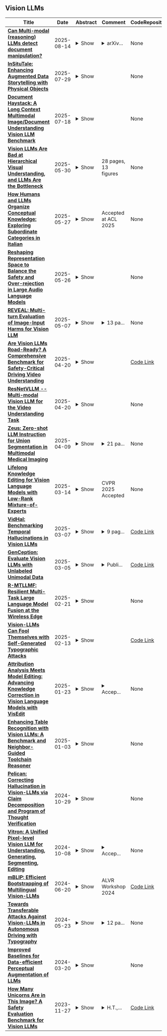## Vision LLMs

| **Title** | **Date** | **Abstract** | **Comment** | **CodeRepository** |
| --- | --- | --- | --- | --- |
| **[Can Multi-modal (reasoning) LLMs detect document manipulation?](http://arxiv.org/abs/2508.11021v1)** | 2025-08-14 | <details><summary>Show</summary><p>Document fraud poses a significant threat to industries reliant on secure and verifiable documentation, necessitating robust detection mechanisms. This study investigates the efficacy of state-of-the-art multi-modal large language models (LLMs)-including OpenAI O1, OpenAI 4o, Gemini Flash (thinking), Deepseek Janus, Grok, Llama 3.2 and 4, Qwen 2 and 2.5 VL, Mistral Pixtral, and Claude 3.5 and 3.7 Sonnet-in detecting fraudulent documents. We benchmark these models against each other and prior work on document fraud detection techniques using a standard dataset with real transactional documents. Through prompt optimization and detailed analysis of the models' reasoning processes, we evaluate their ability to identify subtle indicators of fraud, such as tampered text, misaligned formatting, and inconsistent transactional sums. Our results reveal that top-performing multi-modal LLMs demonstrate superior zero-shot generalization, outperforming conventional methods on out-of-distribution datasets, while several vision LLMs exhibit inconsistent or subpar performance. Notably, model size and advanced reasoning capabilities show limited correlation with detection accuracy, suggesting task-specific fine-tuning is critical. This study underscores the potential of multi-modal LLMs in enhancing document fraud detection systems and provides a foundation for future research into interpretable and scalable fraud mitigation strategies.</p></details> | <details><summary>arXiv...</summary><p>arXiv admin note: text overlap with arXiv:2503.20084</p></details> | None |
| **[InSituTale: Enhancing Augmented Data Storytelling with Physical Objects](http://arxiv.org/abs/2507.21411v1)** | 2025-07-29 | <details><summary>Show</summary><p>Augmented data storytelling enhances narrative delivery by integrating visualizations with physical environments and presenter actions. Existing systems predominantly rely on body gestures or speech to control visualizations, leaving interactions with physical objects largely underexplored. We introduce augmented physical data storytelling, an approach enabling presenters to manipulate visualizations through physical object interactions. To inform this approach, we first conducted a survey of data-driven presentations to identify common visualization commands. We then conducted workshops with nine HCI/VIS researchers to collect mappings between physical manipulations and these commands. Guided by these insights, we developed InSituTale, a prototype that combines object tracking via a depth camera with Vision-LLM for detecting real-world events. Through physical manipulations, presenters can dynamically execute various visualization commands, delivering cohesive data storytelling experiences that blend physical and digital elements. A user study with 12 participants demonstrated that InSituTale enables intuitive interactions, offers high utility, and facilitates an engaging presentation experience.</p></details> |  | None |
| **[Document Haystack: A Long Context Multimodal Image/Document Understanding Vision LLM Benchmark](http://arxiv.org/abs/2507.15882v1)** | 2025-07-18 | <details><summary>Show</summary><p>The proliferation of multimodal Large Language Models has significantly advanced the ability to analyze and understand complex data inputs from different modalities. However, the processing of long documents remains under-explored, largely due to a lack of suitable benchmarks. To address this, we introduce Document Haystack, a comprehensive benchmark designed to evaluate the performance of Vision Language Models (VLMs) on long, visually complex documents. Document Haystack features documents ranging from 5 to 200 pages and strategically inserts pure text or multimodal text+image "needles" at various depths within the documents to challenge VLMs' retrieval capabilities. Comprising 400 document variants and a total of 8,250 questions, it is supported by an objective, automated evaluation framework. We detail the construction and characteristics of the Document Haystack dataset, present results from prominent VLMs and discuss potential research avenues in this area.</p></details> |  | None |
| **[Vision LLMs Are Bad at Hierarchical Visual Understanding, and LLMs Are the Bottleneck](http://arxiv.org/abs/2505.24840v1)** | 2025-05-30 | <details><summary>Show</summary><p>This paper reveals that many state-of-the-art large language models (LLMs) lack hierarchical knowledge about our visual world, unaware of even well-established biology taxonomies. This shortcoming makes LLMs a bottleneck for vision LLMs' hierarchical visual understanding (e.g., recognizing Anemone Fish but not Vertebrate). We arrive at these findings using about one million four-choice visual question answering (VQA) tasks constructed from six taxonomies and four image datasets. Interestingly, finetuning a vision LLM using our VQA tasks reaffirms LLMs' bottleneck effect to some extent because the VQA tasks improve the LLM's hierarchical consistency more than the vision LLM's. We conjecture that one cannot make vision LLMs understand visual concepts fully hierarchical until LLMs possess corresponding taxonomy knowledge.</p></details> | 28 pages, 13 figures | None |
| **[How Humans and LLMs Organize Conceptual Knowledge: Exploring Subordinate Categories in Italian](http://arxiv.org/abs/2505.21301v1)** | 2025-05-27 | <details><summary>Show</summary><p>People can categorize the same entity at multiple taxonomic levels, such as basic (bear), superordinate (animal), and subordinate (grizzly bear). While prior research has focused on basic-level categories, this study is the first attempt to examine the organization of categories by analyzing exemplars produced at the subordinate level. We present a new Italian psycholinguistic dataset of human-generated exemplars for 187 concrete words. We then use these data to evaluate whether textual and vision LLMs produce meaningful exemplars that align with human category organization across three key tasks: exemplar generation, category induction, and typicality judgment. Our findings show a low alignment between humans and LLMs, consistent with previous studies. However, their performance varies notably across different semantic domains. Ultimately, this study highlights both the promises and the constraints of using AI-generated exemplars to support psychological and linguistic research.</p></details> | Accepted at ACL 2025 | None |
| **[Reshaping Representation Space to Balance the Safety and Over-rejection in Large Audio Language Models](http://arxiv.org/abs/2505.19670v1)** | 2025-05-26 | <details><summary>Show</summary><p>Large Audio Language Models (LALMs) have extended the capabilities of Large Language Models (LLMs) by enabling audio-based human interactions. However, recent research has revealed that LALMs remain vulnerable to harmful queries due to insufficient safety-alignment. Despite advances in defence measures for text and vision LLMs, effective safety-alignment strategies and audio-safety dataset specifically targeting LALMs are notably absent. Meanwhile defence measures based on Supervised Fine-tuning (SFT) struggle to address safety improvement while avoiding over-rejection issues, significantly compromising helpfulness. In this work, we propose an unsupervised safety-fine-tuning strategy as remedy that reshapes model's representation space to enhance existing LALMs safety-alignment while balancing the risk of over-rejection. Our experiments, conducted across three generations of Qwen LALMs, demonstrate that our approach significantly improves LALMs safety under three modality input conditions (audio-text, text-only, and audio-only) while increasing over-rejection rate by only 0.88% on average. Warning: this paper contains harmful examples.</p></details> |  | None |
| **[REVEAL: Multi-turn Evaluation of Image-Input Harms for Vision LLM](http://arxiv.org/abs/2505.04673v1)** | 2025-05-07 | <details><summary>Show</summary><p>Vision Large Language Models (VLLMs) represent a significant advancement in artificial intelligence by integrating image-processing capabilities with textual understanding, thereby enhancing user interactions and expanding application domains. However, their increased complexity introduces novel safety and ethical challenges, particularly in multi-modal and multi-turn conversations. Traditional safety evaluation frameworks, designed for text-based, single-turn interactions, are inadequate for addressing these complexities. To bridge this gap, we introduce the REVEAL (Responsible Evaluation of Vision-Enabled AI LLMs) Framework, a scalable and automated pipeline for evaluating image-input harms in VLLMs. REVEAL includes automated image mining, synthetic adversarial data generation, multi-turn conversational expansion using crescendo attack strategies, and comprehensive harm assessment through evaluators like GPT-4o. We extensively evaluated five state-of-the-art VLLMs, GPT-4o, Llama-3.2, Qwen2-VL, Phi3.5V, and Pixtral, across three important harm categories: sexual harm, violence, and misinformation. Our findings reveal that multi-turn interactions result in significantly higher defect rates compared to single-turn evaluations, highlighting deeper vulnerabilities in VLLMs. Notably, GPT-4o demonstrated the most balanced performance as measured by our Safety-Usability Index (SUI) followed closely by Pixtral. Additionally, misinformation emerged as a critical area requiring enhanced contextual defenses. Llama-3.2 exhibited the highest MT defect rate ($16.55 \%$) while Qwen2-VL showed the highest MT refusal rate ($19.1 \%$).</p></details> | <details><summary>13 pa...</summary><p>13 pages (8 main), to be published in IJCAI 2025</p></details> | None |
| **[Are Vision LLMs Road-Ready? A Comprehensive Benchmark for Safety-Critical Driving Video Understanding](http://arxiv.org/abs/2504.14526v1)** | 2025-04-20 | <details><summary>Show</summary><p>Vision Large Language Models (VLLMs) have demonstrated impressive capabilities in general visual tasks such as image captioning and visual question answering. However, their effectiveness in specialized, safety-critical domains like autonomous driving remains largely unexplored. Autonomous driving systems require sophisticated scene understanding in complex environments, yet existing multimodal benchmarks primarily focus on normal driving conditions, failing to adequately assess VLLMs' performance in safety-critical scenarios. To address this, we introduce DVBench, a pioneering benchmark designed to evaluate the performance of VLLMs in understanding safety-critical driving videos. Built around a hierarchical ability taxonomy that aligns with widely adopted frameworks for describing driving scenarios used in assessing highly automated driving systems, DVBench features 10,000 multiple-choice questions with human-annotated ground-truth answers, enabling a comprehensive evaluation of VLLMs' capabilities in perception and reasoning. Experiments on 14 SOTA VLLMs, ranging from 0.5B to 72B parameters, reveal significant performance gaps, with no model achieving over 40% accuracy, highlighting critical limitations in understanding complex driving scenarios. To probe adaptability, we fine-tuned selected models using domain-specific data from DVBench, achieving accuracy gains ranging from 5.24 to 10.94 percentage points, with relative improvements of up to 43.59%. This improvement underscores the necessity of targeted adaptation to bridge the gap between general-purpose VLLMs and mission-critical driving applications. DVBench establishes an essential evaluation framework and research roadmap for developing VLLMs that meet the safety and robustness requirements for real-world autonomous systems. We released the benchmark toolbox and the fine-tuned model at: https://github.com/tong-zeng/DVBench.git.</p></details> |  | [Code Link](https://github.com/tong-zeng/DVBench.git) |
| **[ResNetVLLM -- Multi-modal Vision LLM for the Video Understanding Task](http://arxiv.org/abs/2504.14432v1)** | 2025-04-20 | <details><summary>Show</summary><p>In this paper, we introduce ResNetVLLM (ResNet Vision LLM), a novel cross-modal framework for zero-shot video understanding that integrates a ResNet-based visual encoder with a Large Language Model (LLM. ResNetVLLM addresses the challenges associated with zero-shot video models by avoiding reliance on pre-trained video understanding models and instead employing a non-pretrained ResNet to extract visual features. This design ensures the model learns visual and semantic representations within a unified architecture, enhancing its ability to generate accurate and contextually relevant textual descriptions from video inputs. Our experimental results demonstrate that ResNetVLLM achieves state-of-the-art performance in zero-shot video understanding (ZSVU) on several benchmarks, including MSRVTT-QA, MSVD-QA, TGIF-QA FrameQA, and ActivityNet-QA.</p></details> |  | None |
| **[Zeus: Zero-shot LLM Instruction for Union Segmentation in Multimodal Medical Imaging](http://arxiv.org/abs/2504.07336v1)** | 2025-04-09 | <details><summary>Show</summary><p>Medical image segmentation has achieved remarkable success through the continuous advancement of UNet-based and Transformer-based foundation backbones. However, clinical diagnosis in the real world often requires integrating domain knowledge, especially textual information. Conducting multimodal learning involves visual and text modalities shown as a solution, but collecting paired vision-language datasets is expensive and time-consuming, posing significant challenges. Inspired by the superior ability in numerous cross-modal tasks for Large Language Models (LLMs), we proposed a novel Vision-LLM union framework to address the issues. Specifically, we introduce frozen LLMs for zero-shot instruction generation based on corresponding medical images, imitating the radiology scanning and report generation process. {To better approximate real-world diagnostic processes}, we generate more precise text instruction from multimodal radiology images (e.g., T1-w or T2-w MRI and CT). Based on the impressive ability of semantic understanding and rich knowledge of LLMs. This process emphasizes extracting special features from different modalities and reunion the information for the ultimate clinical diagnostic. With generated text instruction, our proposed union segmentation framework can handle multimodal segmentation without prior collected vision-language datasets. To evaluate our proposed method, we conduct comprehensive experiments with influential baselines, the statistical results and the visualized case study demonstrate the superiority of our novel method.}</p></details> | <details><summary>21 pa...</summary><p>21 pages, 4 figures, In Press by a journal</p></details> | None |
| **[Lifelong Knowledge Editing for Vision Language Models with Low-Rank Mixture-of-Experts](http://arxiv.org/abs/2411.15432v2)** | 2025-03-14 | <details><summary>Show</summary><p>Model editing aims to correct inaccurate knowledge, update outdated information, and incorporate new data into Large Language Models (LLMs) without the need for retraining. This task poses challenges in lifelong scenarios where edits must be continuously applied for real-world applications. While some editors demonstrate strong robustness for lifelong editing in pure LLMs, Vision LLMs (VLLMs), which incorporate an additional vision modality, are not directly adaptable to existing LLM editors. In this paper, we propose LiveEdit, a LIfelong Vision language modEl Edit to bridge the gap between lifelong LLM editing and VLLMs. We begin by training an editing expert generator to independently produce low-rank experts for each editing instance, with the goal of correcting the relevant responses of the VLLM. A hard filtering mechanism is developed to utilize visual semantic knowledge, thereby coarsely eliminating visually irrelevant experts for input queries during the inference stage of the post-edited model. Finally, to integrate visually relevant experts, we introduce a soft routing mechanism based on textual semantic relevance to achieve multi-expert fusion. For evaluation, we establish a benchmark for lifelong VLLM editing. Extensive experiments demonstrate that LiveEdit offers significant advantages in lifelong VLLM editing scenarios. Further experiments validate the rationality and effectiveness of each module design in LiveEdit.</p></details> | CVPR 2025 Accepted | None |
| **[VidHal: Benchmarking Temporal Hallucinations in Vision LLMs](http://arxiv.org/abs/2411.16771v2)** | 2025-03-07 | <details><summary>Show</summary><p>Vision Large Language Models (VLLMs) are widely acknowledged to be prone to hallucinations. Existing research addressing this problem has primarily been confined to image inputs, with limited exploration of video-based hallucinations. Furthermore, current evaluation methods fail to capture nuanced errors in generated responses, which are often exacerbated by the rich spatiotemporal dynamics of videos. To address this, we introduce VidHal, a benchmark specially designed to evaluate video-based hallucinations in VLLMs. VidHal is constructed by bootstrapping video instances across a wide range of common temporal aspects. A defining feature of our benchmark lies in the careful creation of captions which represent varying levels of hallucination associated with each video. To enable fine-grained evaluation, we propose a novel caption ordering task requiring VLLMs to rank captions by hallucinatory extent. We conduct extensive experiments on VidHal and comprehensively evaluate a broad selection of models. Our results uncover significant limitations in existing VLLMs regarding hallucination generation. Through our benchmark, we aim to inspire further research on 1) holistic understanding of VLLM capabilities, particularly regarding hallucination, and 2) extensive development of advanced VLLMs to alleviate this problem.</p></details> | <details><summary>9 pag...</summary><p>9 pages, 10 figures. Code available at https://github.com/Lookuz/VidHal</p></details> | [Code Link](https://github.com/Lookuz/VidHal) |
| **[GenCeption: Evaluate Vision LLMs with Unlabeled Unimodal Data](http://arxiv.org/abs/2402.14973v4)** | 2025-03-05 | <details><summary>Show</summary><p>Multimodal Large Language Models (MLLMs) are typically assessed using expensive annotated multimodal benchmarks, which often lag behind the rapidly evolving demands of MLLM evaluation. This paper outlines and validates GenCeption, a novel, annotation-free evaluation method that requires only unimodal data to measure inter-modality semantic coherence and inversely assesses MLLMs' tendency to hallucinate. This approach eliminates the need for costly data annotation, minimizes the risk of training data contamination, is expected to result in slower benchmark saturation, and avoids the illusion of emerging abilities. Inspired by the DrawCeption game, GenCeption begins with a non-textual sample and proceeds through iterative description and generation steps. The semantic drift across iterations is quantified using the GC@T metric. While GenCeption is principally applicable to MLLMs across various modalities, this paper focuses on its implementation and validation for Vision LLMs (VLLMs). Based on the GenCeption method, we establish the MMECeption benchmark for evaluating VLLMs, and compare the performance of several popular VLLMs and human annotators. Our empirical results validate GenCeption's effectiveness, demonstrating strong correlations with established VLLM benchmarks. VLLMs still significantly lag behind human performance and struggle especially with text-intensive tasks.</p></details> | <details><summary>Publi...</summary><p>Published by Computer Speech & Language (https://doi.org/10.1016/j.csl.2025.101785). Source code and Leaderboard: https://github.com/llcresearch/GenCeption</p></details> | [Code Link](https://github.com/llcresearch/GenCeption) |
| **[R-MTLLMF: Resilient Multi-Task Large Language Model Fusion at the Wireless Edge](http://arxiv.org/abs/2411.18220v3)** | 2025-02-21 | <details><summary>Show</summary><p>Multi-task large language models (MTLLMs) are important for many applications at the wireless edge, where users demand specialized models to handle multiple tasks efficiently. However, training MTLLMs is complex and exhaustive, particularly when tasks are subject to change. Recently, the concept of model fusion via task vectors has emerged as an efficient approach for combining fine-tuning parameters to produce an MTLLM. In this paper, the problem of enabling edge users to collaboratively craft such MTLMs via tasks vectors is studied, under the assumption of worst-case adversarial attacks. To this end, first the influence of adversarial noise to multi-task model fusion is investigated and a relationship between the so-called weight disentanglement error and the mean squared error (MSE) is derived. Using hypothesis testing, it is directly shown that the MSE increases interference between task vectors, thereby rendering model fusion ineffective. Then, a novel resilient MTLLM fusion (R-MTLLMF) is proposed, which leverages insights about the LLM architecture and fine-tuning process to safeguard task vector aggregation under adversarial noise by realigning the MTLLM. The proposed R-MTLLMF is then compared for both worst-case and ideal transmission scenarios to study the impact of the wireless channel. Extensive model fusion experiments with vision LLMs demonstrate R-MTLLMF's effectiveness, achieving close-to-baseline performance across eight different tasks in ideal noise scenarios and significantly outperforming unprotected model fusion in worst-case scenarios. The results further advocate for additional physical layer protection for a holistic approach to resilience, from both a wireless and LLM perspective.</p></details> |  | None |
| **[Vision-LLMs Can Fool Themselves with Self-Generated Typographic Attacks](http://arxiv.org/abs/2402.00626v3)** | 2025-02-13 | <details><summary>Show</summary><p>Typographic attacks, adding misleading text to images, can deceive vision-language models (LVLMs). The susceptibility of recent large LVLMs like GPT4-V to such attacks is understudied, raising concerns about amplified misinformation in personal assistant applications. Previous attacks use simple strategies, such as random misleading words, which don't fully exploit LVLMs' language reasoning abilities. We introduce an experimental setup for testing typographic attacks on LVLMs and propose two novel self-generated attacks: (1) Class-based attacks, where the model identifies a similar class to deceive itself, and (2) Reasoned attacks, where an advanced LVLM suggests an attack combining a deceiving class and description. Our experiments show these attacks significantly reduce classification performance by up to 60\% and are effective across different models, including InstructBLIP and MiniGPT4. Code: https://github.com/mqraitem/Self-Gen-Typo-Attack</p></details> |  | [Code Link](https://github.com/mqraitem/Self-Gen-Typo-Attack) |
| **[Attribution Analysis Meets Model Editing: Advancing Knowledge Correction in Vision Language Models with VisEdit](http://arxiv.org/abs/2408.09916v3)** | 2025-01-23 | <details><summary>Show</summary><p>Model editing aims to correct outdated or erroneous knowledge in large models without costly retraining. Recent research discovered that the mid-layer representation of the subject's final token in a prompt has a strong influence on factual predictions, and developed Large Language Model (LLM) editing techniques based on this observation. However, for Vision-LLMs (VLLMs), how visual representations impact the predictions from a decoder-only language model remains largely unexplored. To the best of our knowledge, model editing for VLLMs has not been extensively studied in the literature. In this work, we employ the contribution allocation and noise perturbation methods to measure the contributions of visual representations for token predictions. Our attribution analysis shows that visual representations in mid-to-later layers that are highly relevant to the prompt contribute significantly to predictions. Based on these insights, we propose VisEdit, a novel model editor for VLLMs that effectively corrects knowledge by editing intermediate visual representations in regions important to the edit prompt. We evaluated VisEdit using multiple VLLM backbones and public VLLM editing benchmark datasets. The results show the superiority of VisEdit over the strong baselines adapted from existing state-of-the-art editors for LLMs.</p></details> | <details><summary>Accep...</summary><p>Accepted to AAAI-2025 as an oral presentation</p></details> | None |
| **[Enhancing Table Recognition with Vision LLMs: A Benchmark and Neighbor-Guided Toolchain Reasoner](http://arxiv.org/abs/2412.20662v2)** | 2025-01-03 | <details><summary>Show</summary><p>Pre-trained foundation models have recently significantly progressed in structured table understanding and reasoning. However, despite advancements in areas such as table semantic understanding and table question answering, recognizing the structure and content of unstructured tables using Vision Large Language Models (VLLMs) remains under-explored. In this work, we address this research gap by employing VLLMs in a training-free reasoning paradigm. First, we design a benchmark with various hierarchical dimensions relevant to table recognition. Subsequently, we conduct in-depth evaluations using pre-trained VLLMs, finding that low-quality image input is a significant bottleneck in the recognition process. Drawing inspiration from these findings, we propose the Neighbor-Guided Toolchain Reasoner (NGTR) framework, which is characterized by integrating multiple lightweight models for low-level visual processing operations aimed at mitigating issues with low-quality input images. Specifically, we utilize a neighbor retrieval mechanism to guide the generation of multiple tool invocation plans, transferring tool selection experiences from similar neighbors to the given input, thereby facilitating suitable tool selection. Additionally, we introduce a reflection module to supervise the tool invocation process. Extensive experiments on public table recognition datasets demonstrate that our approach significantly enhances the recognition capabilities of the vanilla VLLMs. We believe that the designed benchmark and the proposed NGTR framework could provide an alternative solution in table recognition.</p></details> |  | None |
| **[Pelican: Correcting Hallucination in Vision-LLMs via Claim Decomposition and Program of Thought Verification](http://arxiv.org/abs/2407.02352v2)** | 2024-10-29 | <details><summary>Show</summary><p>Large Visual Language Models (LVLMs) struggle with hallucinations in visual instruction following task(s), limiting their trustworthiness and real-world applicability. We propose Pelican -- a novel framework designed to detect and mitigate hallucinations through claim verification. Pelican first decomposes the visual claim into a chain of sub-claims based on first-order predicates. These sub-claims consist of (predicate, question) pairs and can be conceptualized as nodes of a computational graph. We then use Program-of-Thought prompting to generate Python code for answering these questions through flexible composition of external tools. Pelican improves over prior work by introducing (1) intermediate variables for precise grounding of object instances, and (2) shared computation for answering the sub-question to enable adaptive corrections and inconsistency identification. We finally use reasoning abilities of LLMs to verify the correctness of the claim by considering the consistency and confidence of the (question, answer) pairs from each sub-claim. Our experiments reveal a drop in hallucination rate by ~ 8% - 32% across various baseline LVLMs and a 27% drop compared to approaches proposed for hallucination mitigation on MMHal-Bench. Results on two other benchmarks further corroborate our results.</p></details> |  | None |
| **[Vitron: A Unified Pixel-level Vision LLM for Understanding, Generating, Segmenting, Editing](http://arxiv.org/abs/2412.19806v1)** | 2024-10-08 | <details><summary>Show</summary><p>Recent developments of vision large language models (LLMs) have seen remarkable progress, yet still encounter challenges towards multimodal generalists, such as coarse-grained instance-level understanding, lack of unified support for both images and videos, and insufficient coverage across various vision tasks. In this paper, we present VITRON, a universal pixel-level vision LLM designed for comprehensive understanding, generating, segmenting, and editing of both static images and dynamic videos. Building on top of an LLM backbone, VITRON incorporates encoders for images, videos, and pixel-level regional visuals within its frontend modules, while employing state-of-the-art visual specialists as its backend, via which VITRON supports a spectrum of vision end tasks, spanning visual comprehension to visual generation, from low level to high level. To ensure an effective and precise message passing from LLM to backend modules for function invocation, we propose a novel hybrid method by simultaneously integrating discrete textual instructions and continuous signal embeddings. Further, we design various pixel-level spatiotemporal vision-language alignment learning for VITRON to reach the best fine-grained visual capability. Finally, a cross-task synergy module is advised to learn to maximize the task-invariant fine-grained visual features, enhancing the synergy between different visual tasks. Demonstrated over 12 visual tasks and evaluated across 22 datasets, VITRON showcases its extensive capabilities in the four main vision task clusters. Overall, this work illuminates the great potential of developing a more unified multimodal generalist. Project homepage: https://vitron-llm.github.io/</p></details> | <details><summary>Accep...</summary><p>Accepted by NeurIPS 2024</p></details> | None |
| **[mBLIP: Efficient Bootstrapping of Multilingual Vision-LLMs](http://arxiv.org/abs/2307.06930v3)** | 2024-06-20 | <details><summary>Show</summary><p>Modular vision-language models (Vision-LLMs) align pretrained image encoders with (frozen) large language models (LLMs) and post-hoc condition LLMs to `understand' the image input. With the abundance of readily available high-quality English image-text data as well as strong monolingual English LLMs, the research focus has been on English-only Vision-LLMs. Multilingual vision-language models are still predominantly obtained via expensive end-to-end pretraining, resulting in comparatively smaller models, trained on limited multilingual image data supplemented with text-only multilingual corpora. We present mBLIP, the first Vision-LLM leveraging multilingual LLMs, which we obtain in a computationally efficient manner on consumer-level hardware. To this end, we \textit{re-align} an image encoder previously tuned to an English LLM to a new, multilingual LLM using only a few million multilingual training examples derived from a mix of vision-and-language tasks, which we obtain by machine-translating high-quality English data to 95 languages. On the IGLUE benchmark and XM3600, mBLIP yields results competitive with state-of-the-art models and it greatly outperforms strong English-only Vision-LLMs like Llava 1.5. We release our model, code, and train data at \url{https://github.com/gregor-ge/mBLIP}.</p></details> | ALVR Workshop 2024 | [Code Link](https://github.com/gregor-ge/mBLIP) |
| **[Towards Transferable Attacks Against Vision-LLMs in Autonomous Driving with Typography](http://arxiv.org/abs/2405.14169v1)** | 2024-05-23 | <details><summary>Show</summary><p>Vision-Large-Language-Models (Vision-LLMs) are increasingly being integrated into autonomous driving (AD) systems due to their advanced visual-language reasoning capabilities, targeting the perception, prediction, planning, and control mechanisms. However, Vision-LLMs have demonstrated susceptibilities against various types of adversarial attacks, which would compromise their reliability and safety. To further explore the risk in AD systems and the transferability of practical threats, we propose to leverage typographic attacks against AD systems relying on the decision-making capabilities of Vision-LLMs. Different from the few existing works developing general datasets of typographic attacks, this paper focuses on realistic traffic scenarios where these attacks can be deployed, on their potential effects on the decision-making autonomy, and on the practical ways in which these attacks can be physically presented. To achieve the above goals, we first propose a dataset-agnostic framework for automatically generating false answers that can mislead Vision-LLMs' reasoning. Then, we present a linguistic augmentation scheme that facilitates attacks at image-level and region-level reasoning, and we extend it with attack patterns against multiple reasoning tasks simultaneously. Based on these, we conduct a study on how these attacks can be realized in physical traffic scenarios. Through our empirical study, we evaluate the effectiveness, transferability, and realizability of typographic attacks in traffic scenes. Our findings demonstrate particular harmfulness of the typographic attacks against existing Vision-LLMs (e.g., LLaVA, Qwen-VL, VILA, and Imp), thereby raising community awareness of vulnerabilities when incorporating such models into AD systems. We will release our source code upon acceptance.</p></details> | <details><summary>12 pa...</summary><p>12 pages, 5 tables, 5 figures, work in progress</p></details> | None |
| **[Improved Baselines for Data-efficient Perceptual Augmentation of LLMs](http://arxiv.org/abs/2403.13499v1)** | 2024-03-20 | <details><summary>Show</summary><p>The abilities of large language models (LLMs) have recently progressed to unprecedented levels, paving the way to novel applications in a wide variety of areas. In computer vision, LLMs can be used to prime vision-language tasks such image captioning and visual question answering when coupled with pre-trained vision backbones. While different approaches have been explored to interface LLMs with ``perceptual backbones'' that process, e.g., visual or audio data, they are often explored for different tasks, different datasets, and using different perceptual backbones and language models, hindering direct comparison of the interfacing mechanisms. To remedy this lack of comparability between methods, we present an extensive experimental evaluation of different interfacing mechanisms, across multiple tasks (including image, video, and audio captioning as well as visual question answering), datasets and backbones, paying special attention to low-data settings. We find improved performance using existing mechanisms over state-of-the-art results, and identify a new interfacing mechanism that yields (near) optimal results across different tasks, while obtaining a 4x reduction in training time.</p></details> |  | None |
| **[How Many Unicorns Are in This Image? A Safety Evaluation Benchmark for Vision LLMs](http://arxiv.org/abs/2311.16101v1)** | 2023-11-27 | <details><summary>Show</summary><p>This work focuses on the potential of Vision LLMs (VLLMs) in visual reasoning. Different from prior studies, we shift our focus from evaluating standard performance to introducing a comprehensive safety evaluation suite, covering both out-of-distribution (OOD) generalization and adversarial robustness. For the OOD evaluation, we present two novel VQA datasets, each with one variant, designed to test model performance under challenging conditions. In exploring adversarial robustness, we propose a straightforward attack strategy for misleading VLLMs to produce visual-unrelated responses. Moreover, we assess the efficacy of two jailbreaking strategies, targeting either the vision or language component of VLLMs. Our evaluation of 21 diverse models, ranging from open-source VLLMs to GPT-4V, yields interesting observations: 1) Current VLLMs struggle with OOD texts but not images, unless the visual information is limited; and 2) These VLLMs can be easily misled by deceiving vision encoders only, and their vision-language training often compromise safety protocols. We release this safety evaluation suite at https://github.com/UCSC-VLAA/vllm-safety-benchmark.</p></details> | <details><summary>H.T.,...</summary><p>H.T., C.C., and Z.W. contribute equally. Work done during H.T. and Z.W.'s internship at UCSC, and C.C. and Y.Z.'s internship at UNC</p></details> | [Code Link](https://github.com/UCSC-VLAA/vllm-safety-benchmark) |

